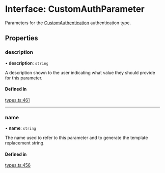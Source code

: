 # Interface: CustomAuthParameter

Parameters for the [CustomAuthentication](CustomAuthentication.md) authentication type.

## Properties

### description

• **description**: `string`

A description shown to the user indicating what value they should provide for this parameter.

#### Defined in

[types.ts:461](https://github.com/coda/packs-sdk/blob/main/types.ts#L461)

___

### name

• **name**: `string`

The name used to refer to this parameter and to generate the template replacement string.

#### Defined in

[types.ts:456](https://github.com/coda/packs-sdk/blob/main/types.ts#L456)
